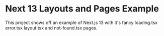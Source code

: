 # Next 13 Layouts and Pages Example

This project shows off an example of Next.js 13 with it's fancy loading.tsx error.tsx layout.tsx and not-found.tsx pages.
